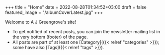 +++
title = "Home"
date = 2022-08-28T01:34:52+03:00
draft = false
featured_image = "/albumCoverLatest.jpg"
+++

Welcome to A J Greengrove's site!

-   To get notified of recent posts,
    you can join the newsletter mailing list
    in the very bottom (footer) of the page.
-   All posts are part of at least one [Category]({{< relref "categories" >}});
    some have also [Tags]({{< relref "tags" >}}).
